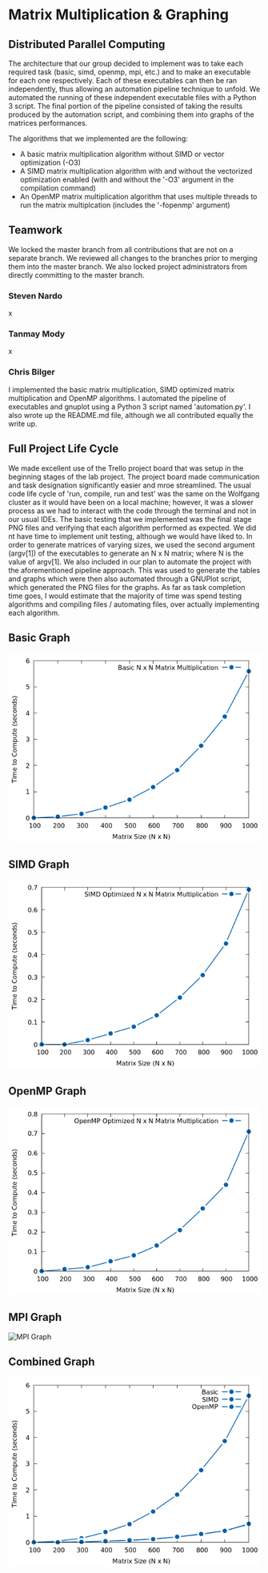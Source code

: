 # Matrix Multiplication & Graphing

## Distributed Parallel Computing
The architecture that our group decided to implement was to take each required task (basic, simd, openmp, mpi, etc.) and to make an executable for each one respectively. Each of these executables can then be ran independently, thus allowing an automation pipeline technique to unfold. We automated the running of these independent executable files with a Python 3 script. The final portion of the pipeline consisted of taking the results produced by the automation script, and combining them into graphs of the matrices performances.
<br />

The algorithms that we implemented are the following:
- A basic matrix multiplication algorithm without SIMD or vector optimization (-O3)
- A SIMD matrix multiplication algorithm with and without the vectorized optimization enabled (with and without the '-O3' argument in the compilation command)
- An OpenMP matrix multiplication algorithm that uses multiple threads to run the matrix multiplcation (includes the '-fopenmp' argument)

## Teamwork
We locked the master branch from all contributions that are not on a separate branch. We reviewed all changes to the branches prior to merging them into the master branch. We also locked project administrators from directly committing to the master branch.

### Steven Nardo
x

### Tanmay Mody
x

### Chris Bilger
I implemented the basic matrix multiplication, SIMD optimized matrix multiplication and OpenMP algorithms. I automated the pipeline of executables and gnuplot using a Python 3 script named 'automation.py'. I also wrote up the README.md file, although we all contributed equally the write up.

## Full Project Life Cycle
We made excellent use of the Trello project board that was setup in the beginning stages of the lab project. The project board made communication and task designation significantly easier and mroe streamlined. The usual code life cycle of 'run, compile, run and test' was the same on the Wolfgang cluster as it would have been on a local machine; however, it was a slower process as we had to interact with the code through the terminal and not in our usual IDEs. The basic testing that we implemented was the final stage PNG files and verifying that each algorithm performed as expected. We did nt have time to implement unit testing, although we would have liked to. In order to generate matrices of varying sizes, we used the second argument (argv[1]) of the executables to generate an N x N matrix; where N is the value of argv[1]. We also included in our plan to automate the project with the aforementioned pipeline approach. This was used to generate the tables and graphs which were then also automated through a GNUPlot script, which generated the PNG files for the graphs. As far as task completion time goes, I would estimate that the majority of time was spend testing algorithms and compiling files / automating files, over actually implementing each algorithm.

## Basic Graph
![Basic Graph](basic.png)

## SIMD Graph
![SIMD Graph](simd.png)

## OpenMP Graph
![OpenMP Graph](openmp.png)

## MPI Graph
![MPI Graph](mpi.png)

## Combined Graph
![Combined Graph](combined.png)
